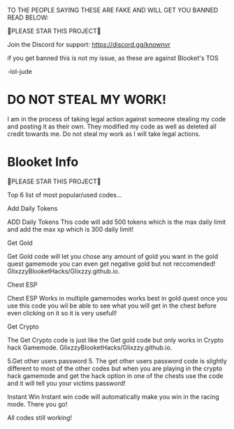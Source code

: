 TO THE PEOPLE  SAYING THESE ARE FAKE AND WILL GET YOU BANNED READ BELOW:

🌟PLEASE STAR THIS PROJECT🌟

Join the Discord for support: https://discord.gg/knownvr

if you get banned this is not my issue, as these are against Blooket's TOS

-lol-jude

# DO NOT STEAL MY WORK!

I am in the process of taking legal action against someone stealing my code and posting it as their own. They modified my code as well as deleted all credit towards me. Do not steal my work as I will take legal actions.

# Blooket Info

🌟PLEASE STAR THIS PROJECT🌟

Top 6 list of most popular/used codes...

Add Daily Tokens

ADD Daily Tokens This code will add 500 tokens which is the max daily limit and add the max xp which is 300 daily limit! 

Get Gold

Get Gold code will let you chose any amount of gold you want in the gold quest gamemode you can even get negative gold but not reccomended! GlixzzyBlooketHacks/Glixzzy.github.io.

Chest ESP

Chest ESP Works in multiple gamemodes works best in gold quest once you use this code you wil be able to see what you will get in the chest before even clicking on it so it is very usefull!

Get Crypto

The Get Crypto code is just like the Get gold code but only works in Crypto hack Gamemode. GlixzzyBlooketHacks/Glixzzy.github.io.

5.Get other users password 5. The get other users password code is slightly different to most of the other codes but when you are playing in the crypto hack gamemode and get the hack option in one of the chests use the code and it will tell you your victims password! 

Instant Win
Instant win code will automatically make you win in the racing mode.
There you go!

All codes still working!
